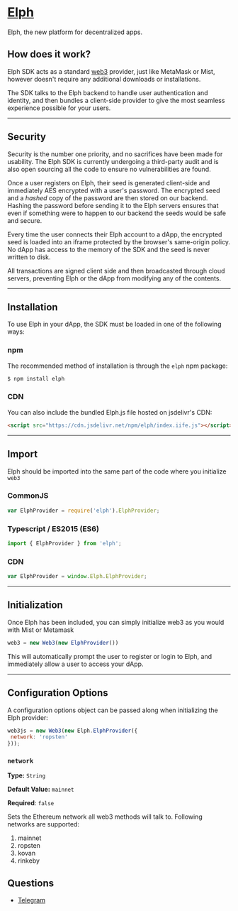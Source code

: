 # [Elph](https://elph.com)


Elph, the new platform for decentralized apps.

## How does it work?

Elph SDK acts as a standard [web3](https://github.com/ethereum/web3.js/) provider, just like MetaMask or Mist, however doesn't require any additional downloads or installations.

The SDK talks to the Elph backend to handle user authentication and identity, and then bundles a client-side provider to give the most seamless experience possible for your users.

<hr>

## Security
Security is the number one priority, and no sacrifices have been made for usability.  The Elph SDK is currently undergoing a third-party audit and is also open sourcing all the code to ensure no vulnerabilities are found.

Once a user registers on Elph, their seed is generated client-side and immediately AES encrypted with a user's password.  The encrypted seed and a _hashed_ copy of the password are then stored on our backend.  Hashing the password before sending it to the Elph servers ensures that even if something were to happen to our backend the seeds would be safe and secure.

Every time the user connects their Elph account to a dApp, the encrypted seed is loaded into an iframe protected by the browser's same-origin policy.  No dApp has access to the memory of the SDK and the seed is never written to disk.

All transactions are signed client side and then broadcasted through cloud servers, preventing Elph or the dApp from modifying any of the contents.

<hr>

## Installation

To use Elph in your dApp, the SDK must be loaded in one of the following ways:

### npm

The recommended method of installation is through the `elph` npm package:

```js
$ npm install elph
```

### CDN
You can also include the bundled Elph.js file hosted on jsdelivr's CDN:

```html
<script src="https://cdn.jsdelivr.net/npm/elph/index.iife.js"></script>
```

<hr>

## Import

Elph should be imported into the same part of the code where you initialize `web3`

### CommonJS
```js
var ElphProvider = require('elph').ElphProvider;
```

### Typescript / ES2015 (ES6)
```js
import { ElphProvider } from 'elph';
```

### CDN
```js
var ElphProvider = window.Elph.ElphProvider;
```

<hr>

## Initialization

Once Elph has been included, you can simply initialize web3 as you would with Mist or Metamask
```js
web3 = new Web3(new ElphProvider())
```

This will automatically prompt the user to register or login to Elph, and immediately allow a user to access your dApp.

<hr>

## Configuration Options

A configuration options object can be passed along when initializing the Elph provider:

```js
web3js = new Web3(new Elph.ElphProvider({
 network: 'ropsten'
}));
```

### ```network```
**Type:** `String`

**Default Value:**  `mainnet`

**Required**: ```false```

Sets the Ethereum network all web3 methods will talk to.  Following networks are supported:
1. mainnet
2. ropsten
3. kovan
4. rinkeby

## Questions

* [Telegram](http://t.me/elphnetwork)